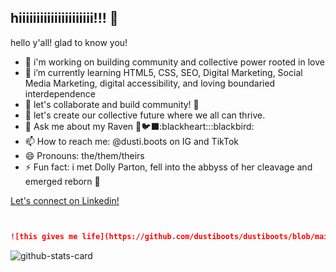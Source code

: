 ## hiiiiiiiiiiiiiiiiiiiii!!! 👋

<!--dustiboots
**dustiboots/dustiboots** is a ✨ _special_ ✨ repository because its `README.md` (this file) appears on your GitHub profile.-->

hello y'all! glad to know you!

- 🔭 i'm working on building community and collective power rooted in love
- 🌱 i’m currently learning HTML5, CSS, SEO, Digital Marketing, Social Media Marketing, digital accessibility, and loving boundaried interdependence
- 👯 let's collaborate and build community! :raised_hands:
- 🤔 let's create our collective future where we all can thrive.
- 💬 Ask me about my Raven 🖤🐦‍⬛:blackheart:::blackbird:
- 📫 How to reach me: @dusti.boots on IG and TikTok
- 😄 Pronouns: the/them/theirs
- ⚡ Fun fact: i met Dolly Parton, fell into the abbyss of her cleavage and emerged reborn :butterfly:
<!--START_SECTION:waka-->
[Let's connect on Linkedin!](https://linkedin.com/in/dustiyamaguchi)
<!--END_SECTION:waka-->
```markdown


![this gives me life](https://github.com/dustiboots/dustiboots/blob/main/assets/20241212_170436.jpg)
```
![github-stats-card](https://kasroudra-stats-card.onrender.com/lang?user=dustiboots&theme=dark&layout=compact&type=piechart)

